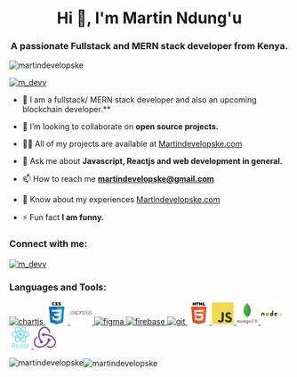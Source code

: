 <h1 align="center">Hi 👋, I'm Martin Ndung'u</h1>
<h3 align="center">A passionate Fullstack and MERN stack developer from Kenya.</h3>

<p align="left"> <img src="https://komarev.com/ghpvc/?username=martindevelopske&label=Profile%20views&color=0e75b6&style=flat" alt="martindevelopske" /> </p>

<!-- <p align="left"> <a href="https://github.com/ryo-ma/github-profile-trophy"><img src="https://github-profile-trophy.vercel.app/?username=martindevelopske" alt="martindevelopske" /></a> </p> -->

<p align="left"> <a href="https://twitter.com/m_devv" target="blank"><img src="https://img.shields.io/twitter/follow/m_devv?logo=twitter&style=for-the-badge" alt="m_devv" /></a> </p>

- 🌱 I am a fullstack/ MERN stack developer and also an upcoming blockchain developer.**

- 👯 I’m looking to collaborate on **open source projects.**

- 👨‍💻 All of my projects are available at [Martindevelopske.com](Martindevelopske.com)

- 💬 Ask me about **Javascript, Reactjs and web development in general.**

- 📫 How to reach me **martindevelopske@gmail.com**

- 📄 Know about my experiences [Martindevelopske.com](Martindevelopske.com)

- ⚡ Fun fact **I am funny.**

<h3 align="left">Connect with me:</h3>
<p align="left">
<a href="https://twitter.com/m_devv" target="blank"><img align="center" src="https://raw.githubusercontent.com/rahuldkjain/github-profile-readme-generator/master/src/images/icons/Social/twitter.svg" alt="m_devv" height="30" width="40" /></a>
</p>

<h3 align="left">Languages and Tools:</h3>
<p align="left"> <a href="https://www.chartjs.org" target="_blank" rel="noreferrer"> <img src="https://www.chartjs.org/media/logo-title.svg" alt="chartjs" width="40" height="40"/> </a> <a href="https://www.w3schools.com/css/" target="_blank" rel="noreferrer"> <img src="https://raw.githubusercontent.com/devicons/devicon/master/icons/css3/css3-original-wordmark.svg" alt="css3" width="40" height="40"/> </a> <a href="https://expressjs.com" target="_blank" rel="noreferrer"> <img src="https://raw.githubusercontent.com/devicons/devicon/master/icons/express/express-original-wordmark.svg" alt="express" width="40" height="40"/> </a> <a href="https://www.figma.com/" target="_blank" rel="noreferrer"> <img src="https://www.vectorlogo.zone/logos/figma/figma-icon.svg" alt="figma" width="40" height="40"/> </a> <a href="https://firebase.google.com/" target="_blank" rel="noreferrer"> <img src="https://www.vectorlogo.zone/logos/firebase/firebase-icon.svg" alt="firebase" width="40" height="40"/> </a> <a href="https://git-scm.com/" target="_blank" rel="noreferrer"> <img src="https://www.vectorlogo.zone/logos/git-scm/git-scm-icon.svg" alt="git" width="40" height="40"/> </a> <a href="https://www.w3.org/html/" target="_blank" rel="noreferrer"> <img src="https://raw.githubusercontent.com/devicons/devicon/master/icons/html5/html5-original-wordmark.svg" alt="html5" width="40" height="40"/> </a> <a href="https://developer.mozilla.org/en-US/docs/Web/JavaScript" target="_blank" rel="noreferrer"> <img src="https://raw.githubusercontent.com/devicons/devicon/master/icons/javascript/javascript-original.svg" alt="javascript" width="40" height="40"/> </a> <a href="https://www.mongodb.com/" target="_blank" rel="noreferrer"> <img src="https://raw.githubusercontent.com/devicons/devicon/master/icons/mongodb/mongodb-original-wordmark.svg" alt="mongodb" width="40" height="40"/> </a> <a href="https://nodejs.org" target="_blank" rel="noreferrer"> <img src="https://raw.githubusercontent.com/devicons/devicon/master/icons/nodejs/nodejs-original-wordmark.svg" alt="nodejs" width="40" height="40"/> </a> <a href="https://reactjs.org/" target="_blank" rel="noreferrer"> <img src="https://raw.githubusercontent.com/devicons/devicon/master/icons/react/react-original-wordmark.svg" alt="react" width="40" height="40"/> </a> <a href="https://redux.js.org" target="_blank" rel="noreferrer"> <img src="https://raw.githubusercontent.com/devicons/devicon/master/icons/redux/redux-original.svg" alt="redux" width="40" height="40"/> </a> </p>

<p><img align="left" src="https://github-readme-stats.vercel.app/api/top-langs?username=martindevelopske&show_icons=true&locale=en&layout=compact" alt="martindevelopske" /></p>

<!-- <p>&nbsp;<img align="center" src="https://github-readme-stats.vercel.app/api?username=martindevelopske&show_icons=true&locale=en" alt="martindevelopske" /></p> -->

<p><img align="center" src="https://github-readme-streak-stats.herokuapp.com/?user=martindevelopske&" alt="martindevelopske" /></p>
